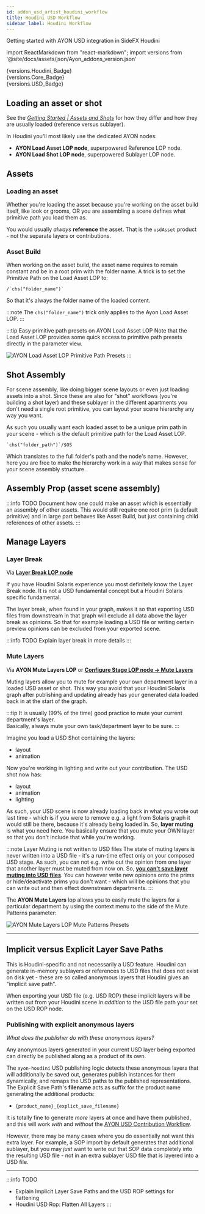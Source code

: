 ```yaml
---
id: addon_usd_artist_houdini_workflow
title: Houdini USD Workflow
sidebar_label: Houdini Workflow
---
```


Getting started with AYON USD integration in SideFX Houdini

import ReactMarkdown from "react-markdown";
import versions from '@site/docs/assets/json/Ayon_addons_version.json'


<div class="container">
  <div class="row">
    <div class=".col-sm-"  style={{'margin-right':10+'px'}}>
      <ReactMarkdown>
        {versions.Houdini_Badge}
      </ReactMarkdown>
    </div>
    <div class=".col-sm-" style={{'margin-right':10+'px'}}>
      <ReactMarkdown>
        {versions.Core_Badge}
      </ReactMarkdown>
    </div>
    <div class=".col-sm-" style={{'margin-right':10+'px'}}>
      <ReactMarkdown>
        {versions.USD_Badge}
      </ReactMarkdown>
    </div>
  </div>
</div>

## Loading an asset or shot

See the _[Getting Started | Assets and Shots](addon_usd_artist_get_started.md#assets-and-shots)_ for how they differ and how they are usually loaded (reference versus sublayer).

In Houdini you'll most likely use the dedicated AYON nodes:

- **AYON Load Asset LOP node**, superpowered Reference LOP node.
- **AYON Load Shot LOP node**, superpowered Sublayer LOP node.

## Assets

### Loading an asset

Whether you're loading the asset because you're working on the asset build itself, like look or grooms, OR you are assembling a scene defines what primitive path you load them as.

You would usually *always* **reference** the asset. That is the `usdAsset` product - not the separate layers or contributions.

### Asset Build

When working on the asset build, the asset name requires to remain constant and be in a root prim with the folder name. A trick is to set the Primitive Path on the Load Asset LOP to:

```
/`chs("folder_name")`
```
So that it's always the folder name of the loaded content.

:::note
The `chs("folder_name")` trick only applies to the Ayon Load Asset LOP.
:::

:::tip Easy primitive path presets on AYON Load Asset LOP
Note that the Load Asset LOP provides some quick access to primitive path presets directly in the parameter view.

![AYON Load Asset LOP Primitive Path Presets](assets/usd/ayon_usd_load_asset_lop_primpath_presets.png)
:::

## Shot Assembly

For scene assembly, like doing bigger scene layouts or even just loading assets into a shot. Since these are also for "shot" workflows (you're building a shot layer) and these sublayer in the different apartments you don't need a single root primitive, you can layout your scene hierarchy any way you want.

As such you usually want each loaded asset to be a unique prim path in your scene - which is the default primitive path for the Load Asset LOP.

```
`chs("folder_path")`/$OS
```

Which translates to the full folder's path and the node's name. However, here you are free to make the hierarchy work in a way that makes sense for your scene assembly structure.

## Assembly Prop (asset scene assembly)

:::info TODO
Document how one could make an asset which is essentially an assembly of other assets. This would still require one root prim (a default primitive) and in large part behaves like Asset Build, but just containing child references of other assets.
:::

## Manage Layers

###  Layer Break

Via **[Layer Break LOP node](https://www.sidefx.com/docs/houdini/nodes/lop/layerbreak.html)**

If you have Houdini Solaris experience you most definitely know the Layer Break node. It is not a USD fundamental concept but a Houdini Solaris specific fundamental.

The layer break, when found in your graph, makes it so that exporting USD files from downstream in that graph will exclude all data above the layer break as opinions. So that for example loading a USD file or writing certain preview opinions can be excluded from your exported scene.

:::info TODO
Explain layer break in more details
:::

### Mute Layers

Via **AYON Mute Layers LOP** or **[Configure Stage LOP node -> Mute Layers](https://www.sidefx.com/docs/houdini/nodes/lop/configurestage.html)**

Muting layers allow you to mute for example your own department layer in a loaded USD asset or shot. This way you avoid that your Houdini Solaris graph after publishing and updating already has your generated data loaded back in at the start of the graph.

:::tip
It is usually (99% of the time) good practice to mute your current department's layer.  
Basically, always mute your own task/department layer to be sure.
:::

Imagine you load a USD Shot containing the layers:

- layout
- animation

Now you're working in lighting and write out your contribution.
The USD shot now has:

- layout
- animation
- lighting

As such, your USD scene is now already loading back in what you wrote out last time - which is if you were to remove e.g. a light from Solaris graph it would still be there, because it's already being loaded in. So, **layer muting** is what you need here. You basically ensure that you mute your OWN layer so that you don't include that while you're working.

:::note Layer Muting is not written to USD files
The state of muting layers is never written into a USD file - it's a run-time effect only on your composed USD stage. As such, you can not e.g. write out the opinion from one layer that another layer must be muted from now on. So, [**you can't save layer muting into USD files**](https://www.sidefx.com/forum/topic/86607/#post-374289). You can however write new opinions onto the prims or hide/deactivate prims you don't want - which will be opinions that you can write out and then effect downstream departments.
:::

The **AYON Mute Layers** lop allows you to easily mute the layers for a particular department by using the context menu to the side of the Mute Patterns parameter:

![AYON Mute Layers LOP Mute Patterns Presets](assets/usd/ayon_usd_mute_layer_lop.png)


---

## Implicit versus Explicit Layer Save Paths

This is Houdini-specific and not necessarily a USD feature. Houdini can generate in-memory sublayers or references to USD files that does not exist on disk yet - these are so called anonymous layers that Houdini gives an "implicit save path".

When exporting your USD file (e.g. USD ROP) these implicit layers will be written out from your Houdini scene *in addition* to the USD file path your set on the USD ROP node.

### Publishing with explicit anonymous layers

_What does the publisher do with these anonymous layers?_

Any anonymous layers generated in your current USD layer being exported can directly be published along as a product of its own. 

The `ayon-houdini` USD publishing logic detects these anonymous layers that will additionally be saved out, generates publish instances for them dynamically, and remaps the USD paths to the published representations.
The Explicit Save Path's **filename** acts as suffix for the product name generating the additional products:
- `{product_name}_{explict_save_filename}`

It is totally fine to generate *more* layers at once and have them published, and this will work *with* and *without* the [AYON USD Contribution Workflow](addon_usd_artist_contribution_workflow).

However, there may be many cases where you do essentially not want this extra layer. For example, a SOP import by default generates that additional sublayer, but you may *just* want to write out that SOP data completely into the resulting USD file - not in an extra sublayer USD file that is layered into a USD file.

---

:::info TODO
- Explain Implicit Layer Save Paths and the USD ROP settings for flattening
- Houdini USD Rop: Flatten All Layers
:::